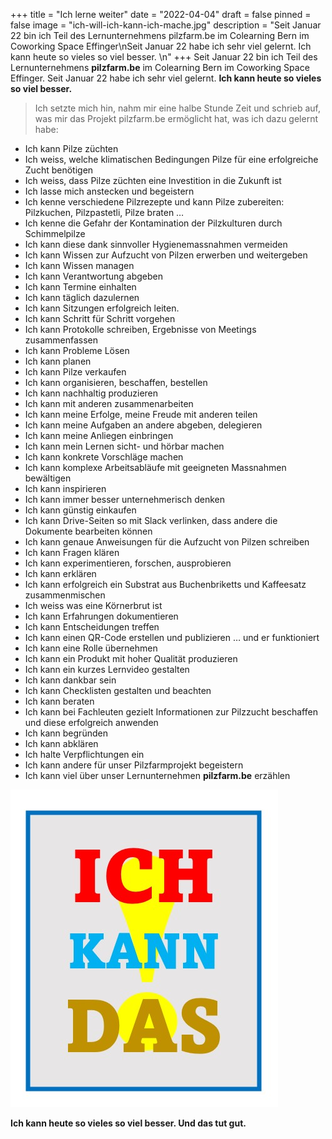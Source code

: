+++
title = "Ich lerne weiter"
date = "2022-04-04"
draft = false
pinned = false
image = "ich-will-ich-kann-ich-mache.jpg"
description = "Seit Januar 22 bin ich Teil des Lernunternehmens pilzfarm.be im Colearning Bern im Coworking Space Effinger\nSeit Januar 22 habe ich sehr viel gelernt. Ich kann heute so vieles so viel besser. \n"
+++
Seit Januar 22 bin ich Teil des Lernunternehmens **pilzfarm.be** im Colearning Bern im Coworking Space Effinger.
Seit Januar 22 habe ich sehr viel gelernt. 
**Ich kann heute so vieles so viel besser.**

> Ich setzte mich hin, nahm mir eine halbe Stunde Zeit und schrieb auf, was mir das Projekt pilzfarm.be ermöglicht hat, was ich dazu gelernt habe:

* Ich kann Pilze züchten
* Ich weiss, welche klimatischen Bedingungen Pilze für eine erfolgreiche Zucht benötigen
* Ich weiss, dass Pilze züchten eine Investition in die Zukunft ist
* Ich lasse mich anstecken und begeistern
* Ich kenne verschiedene Pilzrezepte und kann Pilze zubereiten: Pilzkuchen, Pilzpastetli, Pilze braten …
* Ich kenne die Gefahr der Kontamination der Pilzkulturen durch Schimmelpilze
* Ich kann diese dank sinnvoller Hygienemassnahmen vermeiden
* Ich kann Wissen zur Aufzucht von Pilzen erwerben und weitergeben
* Ich kann Wissen managen
* Ich kann Verantwortung abgeben
* Ich kann Termine einhalten
* Ich kann täglich dazulernen
* Ich kann Sitzungen erfolgreich leiten.
* Ich kann Schritt für Schritt vorgehen
* Ich kann Protokolle schreiben, Ergebnisse von Meetings zusammenfassen
* Ich kann Probleme Lösen
* Ich kann planen
* Ich kann Pilze verkaufen
* Ich kann organisieren, beschaffen, bestellen
* Ich kann nachhaltig produzieren
* Ich kann mit anderen zusammenarbeiten
* Ich kann meine Erfolge, meine Freude mit anderen teilen
* Ich kann meine Aufgaben an andere abgeben, delegieren
* Ich kann meine Anliegen einbringen
* Ich kann mein Lernen sicht- und hörbar machen
* Ich kann konkrete Vorschläge machen
* Ich kann komplexe Arbeitsabläufe mit geeigneten Massnahmen bewältigen
* Ich kann inspirieren
* Ich kann immer besser unternehmerisch denken
* Ich kann günstig einkaufen
* Ich kann Drive-Seiten so mit Slack verlinken, dass andere die Dokumente bearbeiten können
* Ich kann genaue Anweisungen für die Aufzucht von Pilzen schreiben
* Ich kann Fragen klären
* Ich kann experimentieren, forschen, ausprobieren
* Ich kann erklären
* Ich kann erfolgreich ein Substrat aus Buchenbriketts und Kaffeesatz zusammenmischen
* Ich weiss was eine Körnerbrut ist
* Ich kann Erfahrungen dokumentieren
* Ich kann Entscheidungen treffen
* Ich kann einen QR-Code erstellen und publizieren … und er funktioniert
* Ich kann eine Rolle übernehmen
* Ich kann ein Produkt mit hoher Qualität produzieren
* Ich kann ein kurzes Lernvideo gestalten
* Ich kann dankbar sein
* Ich kann Checklisten gestalten und beachten
* Ich kann beraten
* Ich kann bei Fachleuten gezielt Informationen zur Pilzzucht beschaffen und diese erfolgreich anwenden
* Ich kann begründen
* Ich kann abklären
* Ich halte Verpflichtungen ein
* Ich kann andere für unser Pilzfarmprojekt begeistern
* Ich kann viel über unser Lernunternehmen **pilzfarm.be** erzählen

![](ich-kann-das.jpg)

**Ich kann heute so vieles so viel besser.  Und das tut gut.**